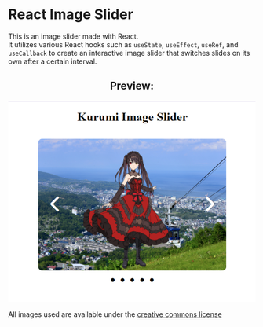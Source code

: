# React Image Slider

This is an image slider made with React.  
It utilizes various React hooks such as `useState`, `useEffect`, `useRef`, and `useCallback` to create an interactive image slider that switches slides on its own after a certain interval.

<div align="center">
    <strong>
        <h2>Preview: </h2>
    </strong>
</div>

<div align="center">
    <img src="./public/image-slider-preview.png" alt="Preview Image">
</div>

All images used are available under the [creative commons license](https://creativecommons.org/share-your-work/cclicenses/)
